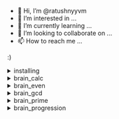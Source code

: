 - 👋 Hi, I’m @ratushnyyvm
- 👀 I’m interested in ...
- 🌱 I’m currently learning ...
- 💞️ I’m looking to collaborate on ...
- 📫 How to reach me ...

<!---
ratushnyyvm/ratushnyyvm is a ✨ special ✨ repository because its `README.md` (this file) appears on your GitHub profile.
You can click the Preview link to take a look at your changes.
--->
 :) 

<details>
  #<summary>installing</summary>
    
  ### win
  тесттесттест
</details>

<details>
  <summary>brain_calc</summary>
    
  ### win
  тесттесттест

  ### loss
  тесттесттест
</details>

<details>
  <summary>brain_even</summary>
    
  ### win
  тесттесттест

  ### loss
  тесттесттест
</details>

<details>
  <summary>brain_gcd</summary>
    
  ### win
  тесттесттест

  ### loss
  тесттесттест
</details>

<details>
  <summary>brain_prime</summary>
    
  ### win
  тесттесттест

  ### loss
  тесттесттест
</details>

<details>
  <summary>brain_progression</summary>
    
  ### win
  тесттесттест

  ### loss
  тесттесттест
</details>
